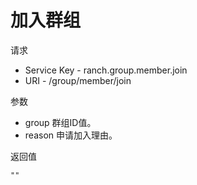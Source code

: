 # 加入群组

请求
- Service Key - ranch.group.member.join
- URI - /group/member/join

参数
- group 群组ID值。
- reason 申请加入理由。

返回值
```text
""
```
